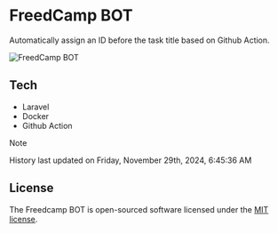 # FreedCamp BOT

Automatically assign an ID before the task title based on Github Action.

![FreedCamp BOT](https://repository-images.githubusercontent.com/737932867/7d34798b-2680-471c-b089-a78a718d3d6a)

## Tech

- Laravel
- Docker
- Github Action

> [!NOTE]  
> History last updated on Friday, November 29th, 2024, 6:45:36 AM

## License

The Freedcamp BOT is open-sourced software licensed under the [MIT license](https://opensource.org/licenses/MIT).
